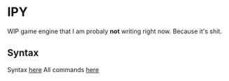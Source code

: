 # IPY
WIP game engine that I am probaly <b>not</b> writing right now. Because it's shit.

## Syntax
Syntax [here](docs/syntax.md)
All commands [here](docs/commands.md)